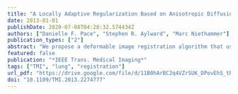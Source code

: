 ```yaml
---
title: "A Locally Adaptive Regularization Based on Anisotropic Diffusion for Deformable Image Registration of Sliding Organs"
date: 2013-01-01
publishDate: 2020-07-08T04:28:32.574434Z
authors: ["Danielle F. Pace", "Stephen R. Aylward", "Marc Niethammer"]
publication_types: ["2"]
abstract: "We propose a deformable image registration algorithm that uses anisotropic smoothing for regularization to find correspondences between images of sliding organs. In particular, we apply the method for respiratory motion estimation in longitudinal thoracic and abdominal computed tomography scans. The algorithm uses locally adaptive diffusion tensors to determine the direction and magnitude with which to smooth the components of the displacement field that are normal and tangential to an expected sliding boundary. Validation was performed using synthetic, phantom, and 14 clinical datasets, including the publicly available DIR-Lab dataset. We show that motion discontinuities caused by sliding can be effectively recovered, unlike conventional regularizations that enforce globally smooth motion. In the clinical datasets, target registration error showed improved accuracy for lung landmarks compared to the diffusive regularization. We also present a generalization of our algorithm to other sliding geometries, including sliding tubes (e.g., needles sliding through tissue, or contrast agent flowing through a vessel). Potential clinical applications of this method include longitudinal change detection and radiotherapy for lung or abdominal tumours, especially those near the chest or abdominal wall."
featured: false
publication: "*IEEE Trans. Medical Imaging*"
tags: ["TMI", "lung", "registration"]
url_pdf: "https://drive.google.com/file/d/11B0hArBC2q4VZrSUK_DPovEhS_tRNnGG"
doi: "10.1109/TMI.2013.2274777"
---
```


